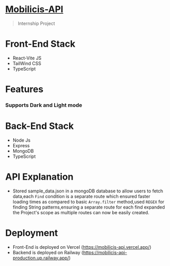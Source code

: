 # [Mobilicis-API](https://mobilicis-api.vercel.app/)
> Internship Project

# Front-End Stack
+ React-Vite JS
+ TailWind CSS
+ TypeScript

# Features
 ### Supports Dark and Light mode

# Back-End Stack
+ Node Js
+ Express
+ MongoDB
+ TypeScript

# API Explanation

+ Stored sample_data.json in a mongoDB database to allow users to fetch data,each `Find` condition is a separate route which ensured faster loading times as compared to basic `Array.filter` method,used `REGEX` for finding String patterns,ensuring a separate route for each find expanded the Project's scope as multiple routes can now be easily created.

# Deployment

+ Front-End is deployed on Vercel (https://mobilicis-api.vercel.app/)
+ Backend is deployed on Railway  (https://mobilicis-api-production.up.railway.app/)

